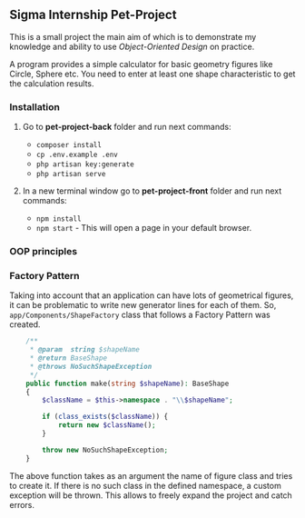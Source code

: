 ## Sigma Internship Pet-Project

This is a small project the main aim of which is to demonstrate my knowledge and ability to use *Object-Oriented Design* on practice.

A program provides a simple calculator for basic geometry figures like Circle, Sphere etc. You need to enter at least one shape characteristic to get the calculation results.

### Installation
1. Go to **pet-project-back** folder and run next commands:

    - `composer install`
    - `cp .env.example .env`
    - `php artisan key:generate`
    - `php artisan serve`

2. In a new terminal window go to **pet-project-front** folder and run next commands:

    - `npm install`
    - `npm start` - This will open a page in your default browser.

### OOP principles


### Factory Pattern
Taking into account that an application can have lots of geometrical figures, it can be problematic to write new
generator lines for each of them. So, `app/Components/ShapeFactory` class that follows a Factory Pattern was created.

```php
    /**
     * @param  string $shapeName
     * @return BaseShape
     * @throws NoSuchShapeException
     */
    public function make(string $shapeName): BaseShape
    {
        $className = $this->namespace . "\\$shapeName";

        if (class_exists($className)) {
            return new $className();
        }

        throw new NoSuchShapeException;
    }
```

The above function takes as an argument the name of figure class and tries to create it. If there is no such class in
the defined namespace, a custom exception will be thrown. This allows to freely expand the project and catch errors.